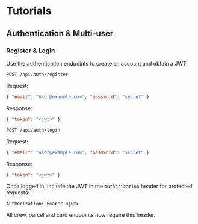 # Tutorials
## Authentication & Multi-user

### Register & Login

Use the authentication endpoints to create an account and obtain a JWT.

`POST /api/auth/register`

Request:
```json
{ "email": "user@example.com", "password": "secret" }
```
Response:
```json
{ "token": "<jwt>" }
```

`POST /api/auth/login`

Request:
```json
{ "email": "user@example.com", "password": "secret" }
```
Response:
```json
{ "token": "<jwt>" }
```

Once logged in, include the JWT in the `Authorization` header for
protected requests:

```
Authorization: Bearer <jwt>
```

All crew, parcel and card endpoints now require this header.

